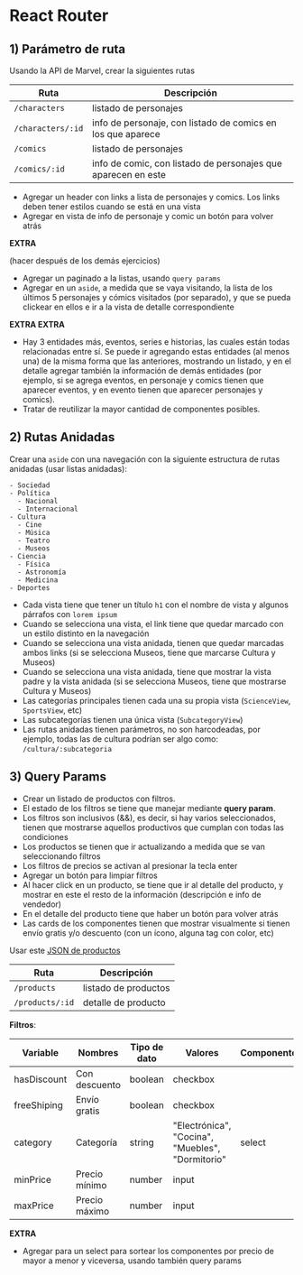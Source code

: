 # React Router

## 1) Parámetro de ruta

Usando la API de Marvel, crear la siguientes rutas

|Ruta|Descripción
|---|---|
| `/characters`     |listado de personajes
| `/characters/:id` | info de personaje, con listado de comics en los que aparece
| `/comics`     |listado de personajes
| `/comics/:id` | info de comic, con listado de personajes que aparecen en este

- Agregar un header con links a lista de personajes y comics. Los links deben tener estilos cuando se está en una vista
- Agregar en vista de info de personaje y comic un botón para volver atrás

**EXTRA**

(hacer después de los demás ejercicios)

- Agregar un paginado a la listas, usando `query params`
- Agregar en un `aside`, a medida que se vaya visitando, la lista de los últimos 5 personajes y cómics visitados (por separado), y que se pueda clickear en ellos e ir a la vista de detalle correspondiente

**EXTRA EXTRA**

- Hay 3 entidades más, eventos, series e historias, las cuales están todas relacionadas entre sí. Se puede ir agregando estas entidades (al menos una) de la misma forma que las anteriores, mostrando un listado, y en el detalle agregar también la información de demás entidades (por ejemplo, si se agrega eventos, en personaje y comics tienen que aparecer eventos, y en evento tienen que aparecer personajes y comics). 
- Tratar de reutilizar la mayor cantidad de componentes posibles.

## 2) Rutas Anidadas

Crear una `aside` con una navegación con la siguiente estructura de rutas anidadas (usar listas anidadas):

```
- Sociedad
- Política
  - Nacional
  - Internacional
- Cultura
  - Cine
  - Música
  - Teatro
  - Museos
- Ciencia
  - Física
  - Astronomía
  - Medicina
- Deportes  
```

- Cada vista tiene que tener un título `h1` con el nombre de vista y algunos párrafos con `lorem ipsum`
- Cuando se selecciona una vista, el link tiene que quedar marcado con un estilo distinto en la navegación
- Cuando se selecciona una vista anidada, tienen que quedar marcadas ambos links (si se selecciona Museos, tiene que marcarse Cultura y Museos)
- Cuando se selecciona una vista anidada, tiene que mostrar la vista padre y la vista anidada (si se selecciona Museos, tiene que mostrarse Cultura y Museos)
- Las categorías principales tienen cada una su propia vista (`ScienceView`, `SportsView`, etc)
- Las subcategorías tienen una única vista (`SubcategoryView`)
- Las rutas anidadas tienen parámetros, no son harcodeadas, por ejemplo, todas las de cultura podrían ser algo como: `/cultura/:subcategoria`


## 3) Query Params

- Crear un listado de productos con filtros. 
- El estado de los filtros se tiene que manejar mediante **query param**.
- Los filtros son inclusivos (&&), es decir, si hay varios seleccionados, tienen que mostrarse aquellos productivos que cumplan con todas las condiciones
- Los productos se tienen que ir actualizando a medida que se van seleccionando filtros
- Los filtros de precios se activan al presionar la tecla enter
- Agregar un botón para limpiar filtros
- Al hacer click en un producto, se tiene que ir al detalle del producto, y mostrar en este el resto de la información (descripción e info de vendedor)
- En el detalle del producto tiene que haber un botón para volver atrás
- Las cards de los componentes tienen que mostrar visualmente si tienen envío gratis y/o descuento (con un ícono, alguna tag con color, etc)

Usar este [JSON de productos](https://next.json-generator.com/api/json/get/N1-jRJ1kY)

|Ruta|Descripción
|---|---|
| `/products`     |listado de productos
| `/products/:id`     |detalle de producto

**Filtros**:

|Variable|Nombres|Tipo de dato|Valores|Componente|
|---|---|---|---|---|
|hasDiscount|Con descuento|boolean|checkbox
|freeShiping|Envío gratis|boolean|checkbox
|category|Categoría|string|"Electrónica", "Cocina", "Muebles", "Dormitorio"|select
|minPrice|Precio mínimo|number|input
|maxPrice|Precio máximo|number|input

**EXTRA**

- Agregar para un select para sortear los componentes por precio de mayor a menor y viceversa, usando también query params

